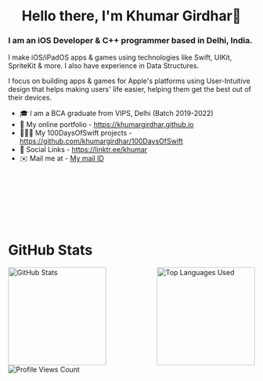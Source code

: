 <h1 align="center"> Hello there, I'm Khumar Girdhar👋 </h1>
<h3> I am an iOS Developer & C++ programmer based in Delhi, India. </h3>
<p> I make iOS/iPadOS apps & games using technologies like Swift, UIKit, SpriteKit & more. I also have experience in Data Structures.</p>
<p>I focus on building apps & games for Apple's platforms using User-Intuitive design that helps making users' life easier, helping them get the best out of their devices. 
</p>

- 🎓 I am a BCA graduate from VIPS, Delhi (Batch 2019-2022)
- 💼 My online portfolio - https://khumargirdhar.github.io
- 🧑🏻‍💻 My 100DaysOfSwift projects - https://github.com/khumargirdhar/100DaysOfSwift
- 🔗 Social Links - https://linktr.ee/khumar
- ✉️ Mail me at - [My mail ID](mailto:khumargirdhar@gmail.com)
</br>
</br>
</br>
</br>
</br>
</br>
<h1> GitHub Stats </h1>
<img align="left" height="200em" src="https://github-readme-stats.vercel.app/api?username=khumargirdhar&theme=github_dark&include_all_commits=true" alt="GitHub Stats"/> 
<img height="200em" align="right" src="https://github-readme-stats.vercel.app/api/top-langs/?username=khumargirdhar&layout=compact&langs_count=10&theme=github_dark&card_width=300em" alt="Top Languages Used"/>
<img align="centre" src="https://komarev.com/ghpvc/?username=khumargirdhar" alt="Profile Views Count"/>
